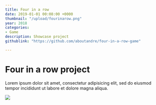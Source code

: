```yaml
---
title: Four in a row
date: 2019-01-01 00:08:00 +0000
thumbnail: "/upload/fourinarow.png"
year: 2018
categories:
- Game
description: Showcase project
githublink: "https://github.com/aboutandre/four-in-a-row-game"

---
```

# Four in a row project

Lorem ipsum dolor sit amet, consectetur adipisicing elit, sed do eiusmod tempor incididunt ut labore et dolore magna aliqua.

![](/upload/fourinarow.png)